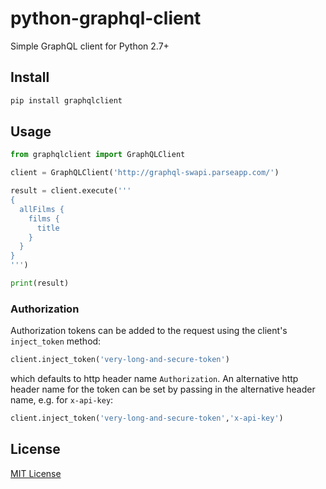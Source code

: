 # python-graphql-client
Simple GraphQL client for Python 2.7+

## Install

```sh
pip install graphqlclient
```

## Usage


```py
from graphqlclient import GraphQLClient

client = GraphQLClient('http://graphql-swapi.parseapp.com/')

result = client.execute('''
{
  allFilms {
    films {
      title
    }
  }
}
''')

print(result)
```

### Authorization

Authorization tokens can be added to the request using the client's `inject_token` method:

```py
client.inject_token('very-long-and-secure-token')
```

which defaults to http header name `Authorization`.
An alternative http header name for the token can be set by passing in the alternative header name, e.g. for `x-api-key`:

```py
client.inject_token('very-long-and-secure-token','x-api-key')
```

## License

[MIT License](http://opensource.org/licenses/MIT)
